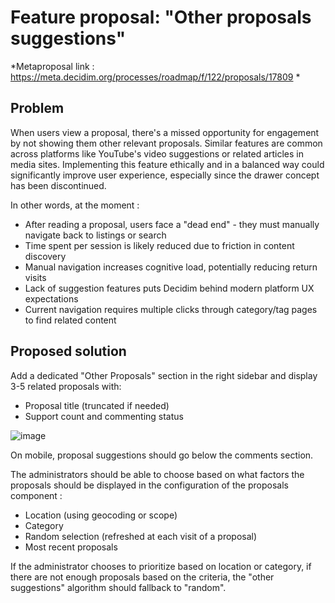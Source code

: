 # Feature proposal: "Other proposals suggestions"
*Metaproposal link : https://meta.decidim.org/processes/roadmap/f/122/proposals/17809 *

## Problem 
When users view a proposal, there's a missed opportunity for engagement by not showing them other relevant proposals. Similar features are common across platforms like YouTube's video suggestions or related articles in media sites. Implementing this feature ethically and in a balanced way could significantly improve user experience, especially since the drawer concept has been discontinued.

In other words, at the moment :
- After reading a proposal, users face a "dead end" - they must manually navigate back to listings or search
- Time spent per session is likely reduced due to friction in content discovery
- Manual navigation increases cognitive load, potentially reducing return visits
- Lack of suggestion features puts Decidim behind modern platform UX expectations
- Current navigation requires multiple clicks through category/tag pages to find related content


## Proposed solution
Add a dedicated "Other Proposals" section in the right sidebar and display 3-5 related proposals with:
- Proposal title (truncated if needed)
- Support count and commenting status

![image](https://github.com/user-attachments/assets/6fa9e3e5-bd47-4beb-8483-63224356ab2f)

On mobile, proposal suggestions should go below the comments section. 


The administrators should be able to choose based on what factors the proposals should be displayed in the configuration of the proposals component : 
- Location (using geocoding or scope)
- Category
- Random selection (refreshed at each visit of a proposal)
- Most recent proposals

If the administrator chooses to prioritize based on location or category, if there are not enough proposals based on the criteria, the "other suggestions" algorithm should fallback to "random".
